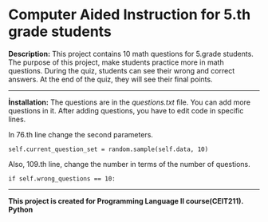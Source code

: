 # Computer Aided Instruction for 5.th grade students

**Description:** 
This project contains 10 math questions for 5.grade students. The purpose of this project, make students practice more in math questions.
During the quiz, students can see their wrong and correct answers. At the end of the quiz, they will see their final points. 

------
**İnstallation:**
The questions are in the *questions.txt* file. You can add more questions in it. 
After adding questions, you have to edit code in specific lines. 

In 76.th line change the second parameters.
```
self.current_question_set = random.sample(self.data, 10)
```
Also, 109.th line, change the number in terms of the number of questions.

```
if self.wrong_questions == 10:
```
------

**This project is created for Programming Language II course(CEIT211). Python**
